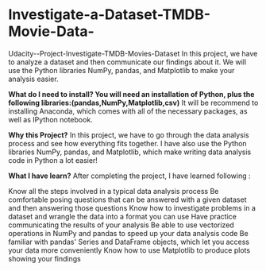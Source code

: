 # Investigate-a-Dataset-TMDB-Movie-Data-
Udacity--Project-Investigate-TMDB-Movies-Dataset
In this project, we have to analyze a dataset and then communicate our findings about it. We will use the Python libraries NumPy, pandas, and Matplotlib to make your analysis easier.

**What do I need to install? You will need an installation of Python, plus the following libraries:(pandas,NumPy,Matplotlib,csv)**
It will be recommend to installing Anaconda, which comes with all of the necessary packages, as well as IPython notebook.

**Why this Project?**
In this project, we have to go through the data analysis process and see how everything fits together. I have also use the Python libraries NumPy, pandas, and Matplotlib, which make writing data analysis code in Python a lot easier!

**What I have learn?**
After completing the project, I have learned following :

Know all the steps involved in a typical data analysis process
Be comfortable posing questions that can be answered with a given dataset and then answering those questions
Know how to investigate problems in a dataset and wrangle the data into a format you can use
Have practice communicating the results of your analysis
Be able to use vectorized operations in NumPy and pandas to speed up your data analysis code
Be familiar with pandas' Series and DataFrame objects, which let you access your data more conveniently
Know how to use Matplotlib to produce plots showing your findings
